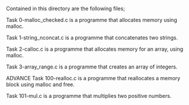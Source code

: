Contained in this directory are the following files;

Task 0-malloc_checked.c is a programme that allocates memory using malloc.

Task 1-string_nconcat.c is a programme that concatenates two strings.

Task 2-calloc.c is a programme that allocates memory for an array, using malloc.

Task 3-array_range.c is a programme that creates an array of integers.

ADVANCE
Task 100-realloc.c is a programme that reallocates a memory block using malloc and free.

Task 101-mul.c is a programme that multiplies two positive numbers.
